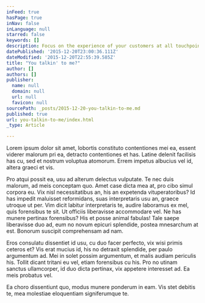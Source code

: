 ```yaml
---
inFeed: true
hasPage: true
inNav: false
inLanguage: null
starred: false
keywords: []
description: Focus on the experience of your customers at all touchpoints and  reach those who matter to your small business.
datePublished: '2015-12-20T23:00:36.111Z'
dateModified: '2015-12-20T22:55:39.585Z'
title: "You talkin' to me?"
author: []
authors: []
publisher:
  name: null
  domain: null
  url: null
  favicon: null
sourcePath: _posts/2015-12-20-you-talkin-to-me.md
published: true
url: you-talkin-to-me/index.html
_type: Article

---
```

Lorem ipsum dolor sit amet, lobortis constituto contentiones mei ea, essent viderer malorum pri ea, detracto contentiones et has. Latine delenit facilisis has cu, sed et nostrum voluptua atomorum. Errem impetus albucius vel id, altera graeci et vis. 

Pro atqui possit ea, usu ad alterum delectus vulputate. Te nec duis malorum, ad meis conceptam quo.
Amet case dicta mea at, pro cibo simul corpora eu. Vix nisl necessitatibus an, his an expetenda vituperatoribus? Id has impedit maluisset reformidans, suas interpretaris usu an, graece utroque ut per. Vim dicit labitur interpretaris te, audire laboramus ex mel, quis forensibus te sit.
Ut officiis liberavisse accommodare vel. Ne has munere pertinax forensibus? His et posse animal fabulas! Tale saepe liberavisse duo ad, eum no novum epicuri splendide, postea mnesarchum at est.
Bonorum suscipit comprehensam ad nam. 

Eros consulatu dissentiet id usu, cu duo facer perfecto, vix wisi primis ceteros et? Vis erat mucius id, his no detraxit splendide, per paulo argumentum ad. Mei in solet possim argumentum, et malis audiam periculis his. Tollit dicant tritani eu vel, etiam forensibus cu his.
Pro no utinam sanctus ullamcorper, id duo dicta pertinax, vix appetere interesset ad. Ea meis probatus vel. 

Ea choro dissentiunt quo, modus munere ponderum in eam. Vis stet debitis te, mea molestiae eloquentiam signiferumque te.